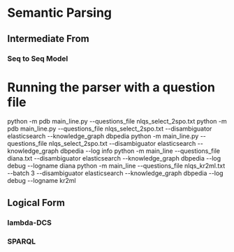 # Semantic Parsing
## Intermediate From
### Seq to Seq Model
# Running the parser with a question file
python -m pdb main_line.py --questions_file nlqs_select_2spo.txt
python -m pdb main_line.py --questions_file nlqs_select_2spo.txt --disambiguator elasticsearch --knowledge_graph dbpedia
python -m main_line.py --questions_file nlqs_select_2spo.txt --disambiguator elasticsearch --knowledge_graph dbpedia --log info
python -m main_line --questions_file diana.txt  --disambiguator elasticsearch --knowledge_graph dbpedia --log debug --logname diana
python -m main_line --questions_file nlqs_kr2ml.txt --batch 3 --disambiguator elasticsearch --knowledge_graph dbpedia --log debug --logname kr2ml
## Logical Form
### lambda-DCS
### SPARQL
